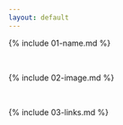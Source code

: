 ```yaml
---
layout: default
---
```

 {% include 01-name.md %}

<br>

{% include 02-image.md %}

<br>

{% include 03-links.md %}

